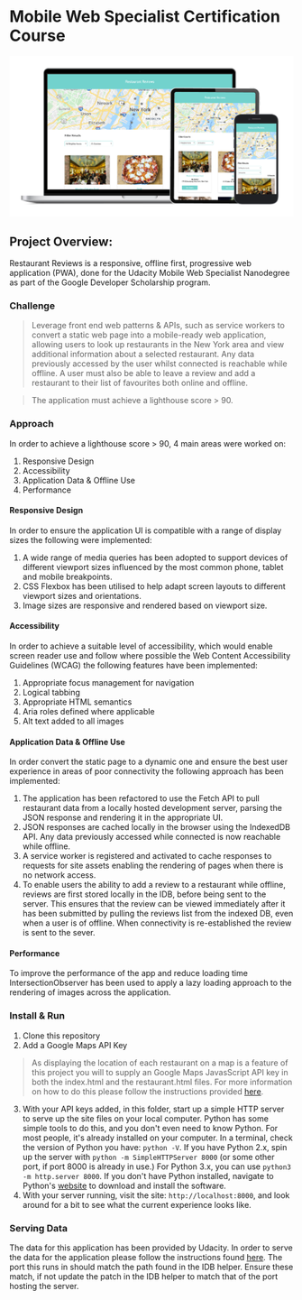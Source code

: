 # Mobile Web Specialist Certification Course

![image](img/project-image.png)

## Project Overview: 

Restaurant Reviews is a responsive, offline first, progressive web application (PWA), done for the Udacity Mobile Web Specialist Nanodegree as part of the Google Developer Scholarship program.

### Challenge
>Leverage front end web patterns & APIs, such as service workers to convert a static web page into a mobile-ready web application, allowing users to look up restaurants in the New York area and view additional information about a selected restaurant.
>Any data previously accessed by the user whilst connected is reachable while offline.
>A user must also be able to leave a review and add a restaurant to their list of favourites both online and offline.  

>The application must achieve a lighthouse score > 90.

### Approach
In order to achieve a lighthouse score > 90,  4 main areas were worked on:
1. Responsive Design
2. Accessibility
3. Application Data & Offline Use
4. Performance

#### Responsive Design 
In order to ensure the application UI is compatible with a range of display sizes the following were implemented:
1. A wide range of media queries has been adopted to support devices of different viewport sizes influenced by the most common phone, tablet and mobile breakpoints. 
2. CSS Flexbox has been utilised to help adapt screen layouts to different viewport sizes and orientations.
3. Image sizes are responsive and rendered based on viewport size.

#### Accessibility
In order to achieve a suitable level of accessibility, which would enable screen reader use and follow where possible the Web Content Accessibility Guidelines (WCAG) the following features have been implemented: 
1. Appropriate focus management for navigation 
2. Logical tabbing 
3. Appropriate HTML semantics
4. Aria roles defined where applicable
5. Alt text added to all images

#### Application Data & Offline Use 
In order convert the static page to a dynamic one and ensure the best user experience in areas of poor connectivity the following approach has been implemented:
1. The application has been refactored to use the Fetch API to pull restaurant data from a locally hosted development server, parsing the JSON response and rendering it in the appropriate UI.
2. JSON responses are cached locally in the browser using the IndexedDB API. Any data previously accessed while connected is now reachable while offline.
4. A service worker is registered and activated to cache responses to requests for site assets enabling the rendering of pages when there is no network access.
5. To enable users the ability to add a review to a restaurant while offline, reviews are first stored locally in the IDB, before being sent to the server. This ensures that the review can be viewed immediately after it has been submitted by pulling the reviews list from the indexed DB, even when a user is of
 offline. When connectivity is re-established the review is sent to the sever. 
 
#### Performance
To improve the performance of the app and reduce loading time IntersectionObserver has been used to apply a lazy loading approach to the rendering of images across the application.

### Install & Run
1. Clone this repository
2. Add a Google Maps API Key
> As displaying the location of each restaurant on a map is a feature of this project you will to supply an Google Maps JavasScript API key in both the index.html and the restaurant.html files.
> For more information on how to do this please follow the instructions provided [here](https://developers.google.com/maps/documentation/javascript/get-api-key).
3. With your API keys added, in this folder, start up a simple HTTP server to serve up the site files on your local computer. Python has some simple tools to do this, and you don't even need to know Python. For most people, it's already installed on your computer. 
In a terminal, check the version of Python you have: `python -V`. If you have Python 2.x, spin up the server with `python -m SimpleHTTPServer 8000` (or some other port, if port 8000 is already in use.) For Python 3.x, you can use `python3 -m http.server 8000`. If you don't have Python installed, navigate to Python's [website](https://www.python.org/) to download and install the software.
4. With your server running, visit the site: `http://localhost:8000`, and look around for a bit to see what the current experience looks like.

### Serving Data
The data for this application has been provided by Udacity. 
In order to serve the data for the application please follow the instructions found [here](https://github.com/udacity/mws-restaurant-stage-2).
The port this runs in should match the path found in the IDB helper. Ensure these match, if not update the patch in the IDB helper to match that of the port hosting the server.




